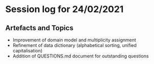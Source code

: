 # Session log for 24/02/2021

## Artefacts and Topics

- Improvement of domain model and multiplicity assignment
- Refinement of data dictionary (alphabetical sorting, unified capitalisation)
- Addition of QUESTIONS.md document for outstanding questions

